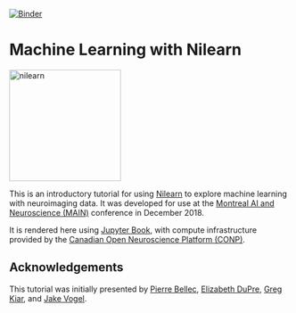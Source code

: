 [![Binder](https://binder-mcgill.conp.cloud/badge_logo.svg)](https://binder-mcgill.conp.cloud/v2/gh/neurolibre/introML-book/master?filepath=content%2F01)

# Machine Learning with Nilearn

<img src="https://nilearn.github.io/_static/nilearn-logo.png" alt="nilearn" width="200"/>

This is an introductory tutorial for using [Nilearn](http://nilearn.github.io) to explore machine learning with neuroimaging data.
It was developed for use at the [Montreal AI and Neuroscience (MAIN)](http://www.crm.umontreal.ca/2018/MAIN2018/index_e.php) conference in December 2018.

It is rendered here using [Jupyter Book](https://github.com/jupyter/jupyter-book),
with compute infrastructure provided by the [Canadian Open Neuroscience Platform (CONP)](http://conp.ca).

## Acknowledgements

This tutorial was initially presented by [Pierre Bellec](https://simexp.github.io/lab-website/),
[Elizabeth DuPre](https://elizabeth-dupre.com),
[Greg Kiar](http://gkiar.me),
and [Jake Vogel](https://scholar.google.ca/citations?user=1m6yqlwAAAAJ&hl=en).

